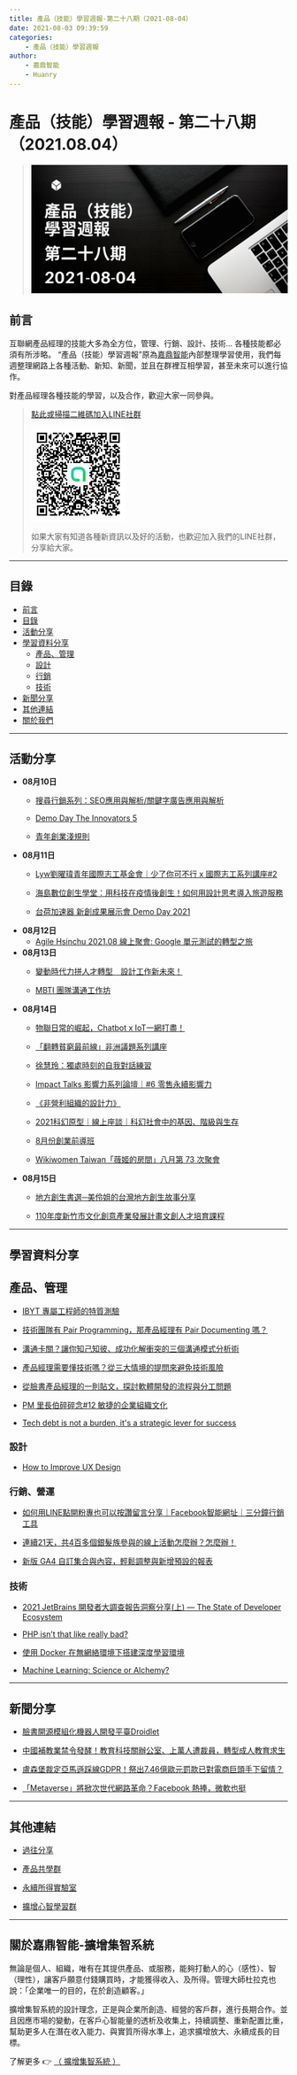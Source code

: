 ```yaml
---
title: 產品（技能）學習週報-第二十八期（2021-08-04）
date: 2021-08-03 09:39:59
categories:
	- 產品（技能）學習週報
author:
	- 嘉鼎智能
	- Huanry
---
```

# 產品（技能）學習週報 - 第二十八期（2021.08.04）

>![產品技能學習週報-第二十八期](/img/pm/28.png)

## 前言

互聯網產品經理的技能大多為全方位，管理、行銷、設計、技術... 各種技能都必須有所涉略。 “產品（技能）學習週報”原為[嘉鼎智能](#關於擴增集智系統)內部整理學習使用，我們每週整理網路上各種活動、新知、新聞，並且在群裡互相學習，甚至未來可以進行協作。

對產品經理各種技能的學習，以及合作，歡迎大家一同參與。

>[點此或掃描二維碼加入LINE社群](https://line.me/ti/g2/Dj4AkbdDsY6o4D_CdDUB6Q)
>
>[![產品共學群](/img/產品共學群.jpg)](https://line.me/ti/g2/Dj4AkbdDsY6o4D_CdDUB6Q)
>
>如果大家有知道各種新資訊以及好的活動，也歡迎加入我們的LINE社群，分享給大家。

---
## 目錄
- [前言](#前言)
- [目錄](#目錄)
- [活動分享](#活動分享)
- [學習資料分享](#學習資料分享)
	- [產品、管理](#產品、管理)
	- [設計](#設計)
	- [行銷](#行銷、營運)
	- [技術](#技術)
- [新聞分享](#新聞分享)
- [其他連結](#其他連結)
- [關於我們](#關於我們)

---
## 活動分享

- **08月10日**
	- [搜尋行銷系列：SEO應用與解析/關鍵字廣告應用與解析](https://www.accupass.com/event/2106251106394222075070)

	- [Demo Day The Innovators 5](https://www.accupass.com/event/2107070221431017295910)

	- [青年創業淺規則](https://www.accupass.com/event/2107140658281151419168)
- **08月11日**
	- [Lyw劉曜瑋青年國際志工基金會｜少了你可不行 x 國際志工系列講座#2](https://www.accupass.com/event/2107260353538431640490)

	- [海島數位創生學堂：用科技在疫情後創生！如何用設計思考導入旅遊服務](https://www.accupass.com/event/2107050828388597926450)

	- [台荷加速器 新創成果展示會 Demo Day 2021](https://www.accupass.com/event/2107261331481708272070)
- **08月12日**
	- [Agile Hsinchu 2021.08 線上聚會: Google 單元測試的轉型之旅](https://agilecommtw.kktix.cc/events/googleunittestin)
- **08月13日**
	- [變動時代力拼人才轉型　設計工作新未來！](https://www.accupass.com/event/2107130642111019499820)

	- [MBTI 團隊溝通工作坊](https://www.accupass.com/event/2107130204451858668743)
- **08月14日**
	- [物聯日常的崛起，Chatbot x IoT一網打盡！](https://www.accupass.com/event/2104231345071268826835)

	- [「翻轉貧窮最前線」非洲議題系列講座 ](https://www.accupass.com/event/2107200618553648140760)

	- [徐慧玲：獨處時刻的自我對話練習](https://www.accupass.com/event/2107160553221333623880)

	- [Impact Talks 影響力系列論壇｜#6 零售永續影響力](https://www.accupass.com/event/2107270246134248036280)

	- [《非營利組織的設計力》](https://www.accupass.com/event/2108020646071820392001)

	- [2021科幻原型｜線上座談｜科幻社會中的基因、階級與生存](https://www.accupass.com/event/2107291448127608292010)

	- [8月份創業前導班](https://www.accupass.com/event/2107300715176885556420)

	- [Wikiwomen Taiwan「薇姬的房間」八月第 73 次聚會](https://wikiwomen.kktix.cc/events/wikiwomen-2108)
- **08月15日**
	 - [地方創生書選─美伶姐的台灣地方創生故事分享](https://www.accupass.com/event/2107290133222109937152)

	 - [110年度新竹市文化創意產業發展計畫文創人才培育課程](https://www.accupass.com/event/2107300631462027692468)

___
## 學習資料分享
## 產品、管理

- [IBYT 專屬工程師的特質測驗](https://www.canva.com/design/DAEjwxUXOYo/FwxZUoHvVXd4cKfOgvhf3w/view)

- [技術團隊有 Pair Programming，那產品經理有 Pair Documenting 嗎？](https://medium.com/3pm-lab/try-pair-documenting-8fbbc2a5cc7c)

- [溝通卡關？讓你知己知彼、成功化解衝突的三個溝通模式分析術](https://medium.com/3pm-lab/3-communication-style-tests-and-analysis-4312fc4599b1)

- [產品經理需要懂技術嗎？從三大情境的提問來避免技術風險](https://medium.com/%E7%A8%8B%E5%BC%8F%E7%8C%BF%E5%90%83%E9%A6%99%E8%95%89/project-%E7%94%A2%E5%93%81%E7%B6%93%E7%90%86%E9%9C%80%E8%A6%81%E6%87%82%E6%8A%80%E8%A1%93%E5%97%8E-%E5%BE%9E%E4%B8%89%E5%A4%A7%E6%83%85%E5%A2%83%E7%9A%84%E6%8F%90%E5%95%8F%E4%BE%86%E9%81%BF%E5%85%8D%E6%8A%80%E8%A1%93%E9%A2%A8%E9%9A%AA-2cf81c06ef71)

- [從臉書產品經理的一則貼文，探討軟體開發的流程與分工問題](https://yuntalks.com/pm-001-dev-workflow)

- [PM 里長伯碎碎念#12 敏捷的企業組織文化](https://medium.com/pm%E9%87%8C%E9%95%B7%E4%BC%AF/pm-%E9%87%8C%E9%95%B7%E4%BC%AF%E7%A2%8E%E7%A2%8E%E5%BF%B5-12-%E6%95%8F%E6%8D%B7%E7%9A%84%E4%BC%81%E6%A5%AD%E7%B5%84%E7%B9%94%E6%96%87%E5%8C%96-f5830aa9babc)

- [Tech debt is not a burden, it's a strategic lever for success](https://www.reforge.com/blog/managing-tech-debt)

### 設計

- [How to Improve UX Design](https://medium.com/outcrowd/how-to-improve-ux-design-cd5957f98b71)

### 行銷、營運

- [如何用LINE點開粉專也可以按讚留言分享｜Facebook智能網址｜三分鐘行銷工具](https://mosgoing0324.pixnet.net/blog/post/333387039-%E5%A6%82%E4%BD%95%E7%94%A8line%E9%BB%9E%E9%96%8B%E7%B2%89%E5%B0%88%E4%B9%9F%E5%8F%AF%E4%BB%A5%E6%8C%89%E8%AE%9A%E7%95%99%E8%A8%80%E5%88%86%E4%BA%AB%EF%BD%9Cfaceb)

- [連續21天，共4百多個銀髮族參與的線上活動怎麼辦？怎麼辦！](https://medium.com/%E6%99%BA%E6%85%A7%E5%B9%B4%E9%BD%A1%E5%BF%AB%E6%A8%82%E7%94%9F%E6%B4%BB/%E9%80%A3%E7%BA%8C21%E5%A4%A9-%E5%85%B14%E7%99%BE%E5%A4%9A%E5%80%8B%E9%8A%80%E9%AB%AE%E6%97%8F%E5%8F%83%E8%88%87%E7%9A%84%E7%B7%9A%E4%B8%8A%E6%B4%BB%E5%8B%95%E6%80%8E%E9%BA%BC%E8%BE%A6-%E6%80%8E%E9%BA%BC%E8%BE%A6-53e0acd05778)

- [新版 GA4 自訂集合與內容，輕鬆調整與新增預設的報表](https://www.turingdigital.com.tw/blog/ga4-custom-layout)

### 技術

- [2021 JetBrains 開發者大調查報告洞察分享(上) — The State of Developer Ecosystem](https://medium.com/johnliu-%E7%9A%84%E8%BB%9F%E9%AB%94%E5%B7%A5%E7%A8%8B%E6%80%9D%E7%B6%AD/2021-jetbrains-%E9%96%8B%E7%99%BC%E8%80%85%E5%A4%A7%E8%AA%BF%E6%9F%A5%E5%A0%B1%E5%91%8A%E6%B4%9E%E5%AF%9F%E5%88%86%E4%BA%AB-%E4%B8%8A-the-state-of-developer-ecosystem-5ecb39cdfb86)

- [PHP isn’t that like really bad?](https://www.getparthenon.com/blog/php-isnt-that-like-really-bad/)

- [使用 Docker 在無網絡環境下搭建深度學習環境](https://xie.infoq.cn/article/5794bc164e83a6cb69510c02a)

- [Machine Learning: Science or Alchemy?](https://towardsdatascience.com/machine-learning-science-or-alchemy-655bea25b227)

---
## 新聞分享

- [臉書開源模組化機器人開發平臺Droidlet](https://ithome.com.tw/news/145977)

- [中國補教業禁令發酵！教育科技關辦公室、上萬人遭裁員，轉型成人教育求生](https://www.bnext.com.tw/article/64112/china-tutoring-company-ban)

- [盧森堡裁定亞馬遜踩線GDPR！祭出7.46億歐元罰款已對電商巨頭手下留情？](https://www.bnext.com.tw/article/64245/amazon-hit-with-fine-by-eu-privacy-watchdog)

- [「Metaverse」將掀次世代網路革命？Facebook 熱捧，微軟也挺](https://technews.tw/2021/08/02/metaverse-facebook-microsoft/)


---
## 其他連結

- [過往分享](/categories/產品（技能）學習週報)

- [產品共學群](https://line.me/ti/g2/Dj4AkbdDsY6o4D_CdDUB6Q?utm_source=invitation&utm_medium=link_copy&utm_campaign=default)

- [永續所得實驗室](https://line.me/ti/g2/asPFU-0w4o9MIRSBdb4gtg?utm_source=invitation&utm_medium=link_copy&utm_campaign=default)

- [擴增心智學習群](https://line.me/ti/g2/asPFU-0w4o9MIRSBdb4gtg?utm_source=invitation&utm_medium=link_copy&utm_campaign=default)

---

## 關於嘉鼎智能-擴增集智系統

無論是個人、組織，唯有在其提供產品、或服務，能夠打動人的心（感性）、智（理性），讓客戶願意付錢購買時，才能獲得收入、及所得。管理大師杜拉克也說：「企業唯一的目的，在於創造顧客。」

擴增集智系統的設計理念，正是與企業所創造、經營的客戶群，進行長期合作。並且因應市場的變動，在客戶心智能量的透析及收集上，持續調整、重新配置比重，幫助更多人在潛在收入能力、與實質所得水準上，追求擴增放大、永續成長的目標。

了解更多 👉 [（ 擴增集智系統 ）](https://acis.magnific.biz)